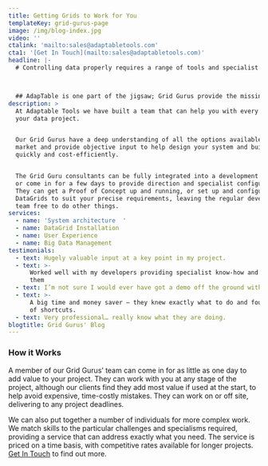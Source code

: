 ```yaml
---
title: Getting Grids to Work for You
templateKey: grid-gurus-page
image: /img/blog-index.jpg
video: ''
ctalink: 'mailto:sales@adaptabletools.com'
cta1: '[Get In Touch](mailto:sales@adaptabletools.com)'
headline: |-
  # Controlling data properly requires a range of tools and specialist skills.  



  ## AdapTable is one part of the jigsaw; Grid Gurus provide the missing pieces.
description: >
  At Adaptable Tools we have built a team that can help you with every aspect of
  your data project. 


  Our Grid Gurus have a deep understanding of all the options available in the
  market and provide objective input to help design your system and build it
  quickly and cost-efficiently.  


  The Grid Guru consultants can be fully integrated into a development project,
  or come in for a few days to provide direction and specialist configuration. 
  They can get a Proof of Concept up and running, or set up and configure your
  DataGrids to suit your precise requirements, leaving the regular development
  team free to do other things.
services:
  - name: 'System architecture  '
  - name: DataGrid Installation
  - name: User Experience
  - name: Big Data Management
testimonials:
  - text: Hugely valuable input at a key point in my project.
  - text: >-
      Worked well with my developers providing specialist know-how and training
      them
  - text: I’m not sure I would ever have got a demo off the ground without them
  - text: >-
      A big time and money saver – they knew exactly what to do and found lots
      of shortcuts.
  - text: Very professional… really know what they are doing.
blogtitle: Grid Gurus' Blog
---
```


### How it Works

A member of our Grid Gurus’ team can come in for as little as one day to add value to your project. They can work with you at any stage of the project, although our clients find they add most value if used at the start, to help avoid expensive, time-costly mistakes. They can work on or off site, delivering to any project deadlines.

We can also put together a number of individuals for more complex work. We match skills to the particular challenges and specialisms required, providing a service that can address exactly what you need. The service is priced on a time basis, with competitive rates available for longer projects. [Get In Touch](mailto:sales@adaptabletools.com) to find out more.
